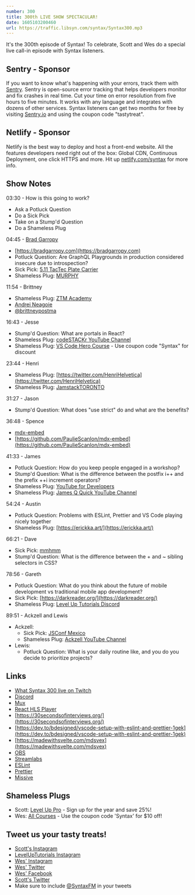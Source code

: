 ```yaml
---
number: 300
title: 300th LIVE SHOW SPECTACULAR!
date: 1605103200460
url: https://traffic.libsyn.com/syntax/Syntax300.mp3
---
```


It's the 300th episode of Syntax! To celebrate, Scott and Wes do a special live call-in episode with Syntax listeners.

## Sentry - Sponsor
If you want to know what's happening with your errors, track them with [Sentry](https://sentry.io/). Sentry is open-source error tracking that helps developers monitor and fix crashes in real time. Cut your time on error resolution from five hours to five minutes. It works with any language and integrates with dozens of other services. Syntax listeners can get two months for free by visiting [Sentry.io](https://sentry.io/) and using the coupon code "tastytreat".

## Netlify - Sponsor
Netlify is the best way to deploy and host a front-end website. All the features developers need right out of the box: Global CDN, Continuous Deployment, one click HTTPS and more. Hit up [netlify.com/syntax](https://netlify.com/syntax) for more info.

## Show Notes

03:30 - How is this going to work?
* Ask a Potluck Question
* Do a Sick Pick
* Take on a Stump'd Question
* Do a Shameless Plug

04:45 - [Brad Garropy](https://twitter.com/bradgarropy)
* [https://bradgarropy.com](https://bradgarropy.com)
* Potluck Question: Are GraphQL Playgrounds in production considered insecure due to introspection?
* Sick Pick: [5.11 TacTec Plate Carrier](https://roguefitness.com/5-11-tactical-vests)
* Shameless Plug: [MURPHY](https://play.google.com/store/apps/details?id=com.bradgarropy.murphy.twa)

11:54 - Brittney
* Shameless Plug: [ZTM Academy](https://academy.zerotomastery.io/?affcode=441520_gjue7n-1)
* [Andrei Neagoie](https://zerotomastery.io/about/instructor/andrei-neagoie/)
* [@brittneypostma](https://twitter.com/BrittneyPostma)

16:43 - Jesse
* Stump'd Question: What are portals in React?
* Shameless Plug: [codeSTACKr YouTube Channel](https://www.youtube.com/codestackr)
* Shameless Plug: [VS Code Hero Course](https://vscodehero.com/) - Use coupon code "Syntax" for discount

23:44 - Henri
* Shameless Plug: [https://twitter.com/HenriHelvetica](https://twitter.com/HenriHelvetica)
* Shameless Plug: [JamstackTORONTO](https://twitter.com/JAMstackTORONTO)

31:27 - Jason
* Stump'd Question: What does "use strict" do and what are the benefits?

36:48 - Spence
* [mdx-embed](https://www.mdx-embed.com/)
* [https://github.com/PaulieScanlon/mdx-embed](https://github.com/PaulieScanlon/mdx-embed)

41:33 - James
* Potluck Question: How do you keep people engaged in a workshop?
* Stump'd Question: What is the difference between the postfix i++ and the prefix ++i increment operators?
* Shameless Plug: [YouTube for Developers](https://www.youtubefordevelopers.com/)
* Shameless Plug: [James Q Quick YouTube Channel](https://www.youtube.com/jamesqquick)

54:24 - Austin
* Potluck Question: Problems with ESLint, Prettier and VS Code playing nicely together
* Shameless Plug: [https://erickka.art/](https://erickka.art/)

66:21 - Dave
* Sick Pick: [mmhmm](https://www.mmhmm.app/)
* Stump'd Question: What is the difference between the + and ~ sibling selectors in CSS?

78:56 - Gareth
* Potluck Question: What do you think about the future of mobile development vs traditional mobile app development?
* Sick Pick: [https://darkreader.org/](https://darkreader.org/)
* Shameless Plug: [Level Up Tutorials Discord](https://discord.com/invite/ccMC6kB)

89:51 - Ackzell and Lewis
* Ackzell:
  * Sick Pick: [JSConf Mexico](https://jsconf.mx/)
  * Shameless Plug: [Ackzell YouTube Channel](https://www.youtube.com/ackzell)
* Lewis:
  * Potluck Question: What is your daily routine like, and you do you decide to prioritize projects?

## Links
* [What Syntax 300 live on Twitch](https://www.twitch.tv/videos/786606195)
* [Discord](https://discord.com/)
* [Mux](https://mux.com/)
* [React HLS Player](https://www.npmjs.com/package/react-hls-player)
* [https://30secondsofinterviews.org/](https://30secondsofinterviews.org/)
* [https://dev.to/bdesigned/vscode-setup-with-eslint-and-prettier-1gek](https://dev.to/bdesigned/vscode-setup-with-eslint-and-prettier-1gek)
* [https://madewithsvelte.com/mdsvex](https://madewithsvelte.com/mdsvex)
* [OBS](https://obsproject.com/)
* [Streamlabs](https://streamlabs.com/)
* [ESLint](https://eslint.org/)
* [Prettier](https://prettier.io/)
* [Missive](https://missiveapp.com/)

## Shameless Plugs
* Scott: [Level Up Pro](https://www.leveluptutorials.com/pro) - Sign up for the year and save 25%!
* Wes: [All Courses](https://wesbos.com/courses/) - Use the coupon code 'Syntax' for $10 off!

## Tweet us your tasty treats!
* [Scott's Instagram](https://www.instagram.com/stolinski/)
* [LevelUpTutorials Instagram](https://www.instagram.com/LevelUpTutorials/)
* [Wes' Instagram](https://www.instagram.com/wesbos/)
* [Wes' Twitter](https://twitter.com/wesbos)
* [Wes' Facebook](https://www.facebook.com/wesbos.developer)
* [Scott's Twitter](https://twitter.com/stolinski)
* Make sure to include [@SyntaxFM](https://twitter.com/SyntaxFM) in your tweets

